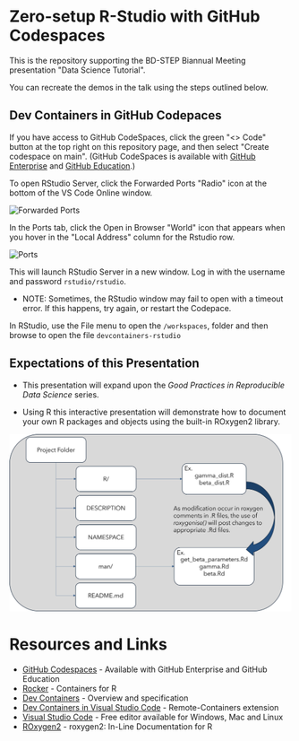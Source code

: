 # Zero-setup R-Studio with GitHub Codespaces

This is the repository supporting the BD-STEP Biannual Meeting presentation "Data Science Tutorial".

You can recreate the demos in the talk using the steps outlined below.

## Dev Containers in GitHub Codepaces

If you have access to GitHub CodeSpaces, click the green "<> Code" button at the top right on this repository page, and then select "Create codespace on main". (GitHub CodeSpaces is available with [GitHub Enterprise](https://github.com/enterprise) and [GitHub Education](https://education.github.com/).)

To open RStudio Server, click the Forwarded Ports "Radio" icon at the bottom of the VS Code Online window.

![Forwarded Ports](/misc/img/forwarded_ports.png)

In the Ports tab, click the Open in Browser "World" icon that appears when you hover in the "Local Address" column for the Rstudio row.

![Ports](/misc/img/ports.png)

This will launch RStudio Server in a new window. Log in with the username and password `rstudio/rstudio`. 

* NOTE: Sometimes, the RStudio window may fail to open with a timeout error. If this happens, try again, or restart the Codepace.

In RStudio, use the File menu to open the `/workspaces`, folder and then browse to open the file `devcontainers-rstudio`

## Expectations of this Presentation
-   This presentation will expand upon the *Good Practices in Reproducible Data Science* series.

-   Using R this interactive presentation will demonstrate how to document your own R packages and objects using the built-in ROxygen2 library.

![Flow Chart](/misc/img/flow_diagram.png)

# Resources and Links

* [GitHub Codespaces](https://github.com/features/codespaces) - Available with GitHub Enterprise and GitHub Education
* [Rocker](https://www.rocker-project.org/) - Containers for R 
* [Dev Containers](https://containers.dev/) - Overview and specification
* [Dev Containers in Visual Studio Code](https://marketplace.visualstudio.com/items?itemName=ms-vscode-remote.remote-containers) - Remote-Containers extension 
* [Visual Studio Code](https://code.visualstudio.com/) - Free editor available for Windows, Mac and Linux
* [ROxygen2]((https://cran.r-project.org/web/packages/roxygen2/)) - roxygen2: In-Line Documentation for R


